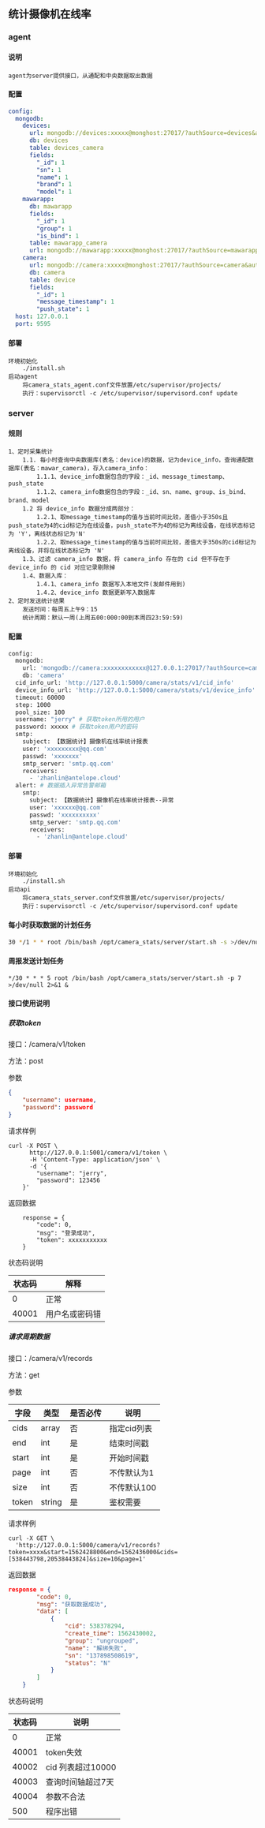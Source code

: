 ## 统计摄像机在线率

### agent

#### 说明

```
agent为server提供接口，从通配和中央数据取出数据
```

#### 配置

```yaml
config:
  mongodb:
    devices:
      url: mongodb://devices:xxxxx@monghost:27017/?authSource=devices&authMechanism=SCRAM-SHA-1
      db: devices
      table: devices_camera
      fields:
        "_id": 1
        "sn": 1
        "name": 1
        "brand": 1
        "model": 1
    mawarapp:
      db: mawarapp
      fields:
        "_id": 1
        "group": 1
        "is_bind": 1
      table: mawarapp_camera
      url: mongodb://mawarapp:xxxxx@monghost:27017/?authSource=mawarapp&authMechanism=SCRAM-SHA-1
    camera:
      url: mongodb://camera:xxxxx@monghost:27017/?authSource=camera&authMechanism=SCRAM-SHA-1
      db: camera
      table: device
      fields:
        "_id": 1
        "message_timestamp": 1
        "push_state": 1
  host: 127.0.0.1
  port: 9595
```



#### 部署

```
环境初始化
	./install.sh
启动agent
	将camera_stats_agent.conf文件放置/etc/supervisor/projects/
	执行：supervisorctl -c /etc/supervisor/supervisord.conf update
```

### server

#### 规则

```
1、定时采集统计
    1.1. 每小时查询中央数据库(表名：device)的数据，记为device_info，查询通配数据库(表名：mawar_camera)，存入camera_info：
        1.1.1、device_info数据包含的字段：_id、message_timestamp、push_state
        1.1.2、camera_info数据包含的字段：_id、sn、name、group、is_bind、brand、model
    1.2 将 device_info 数据分成两部分：
        1.2.1、取message_timestamp的值与当前时间比较，差值小于350s且push_state为4的cid标记为在线设备，push_state不为4的标记为离线设备，在线状态标记为 'Y'，离线状态标记为'N'
        1.2.2、取message_timestamp的值与当前时间比较，差值大于350s的cid标记为离线设备，并将在线状态标记为 'N'
    1.3、过滤 camera_info 数据，将 camera_info 存在的 cid 但不存在于 device_info 的 cid 对应记录剔除掉
    1.4、数据入库：
        1.4.1、camera_info 数据写入本地文件(发邮件用到)
        1.4.2、device_info 数据更新写入数据库
2、定时发送统计结果
    发送时间：每周五上午9：15
    统计周期：默认一周(上周五00:000:00到本周四23:59:59)

```

#### 配置

```bash
config:
  mongodb:
    url: 'mongodb://camera:xxxxxxxxxxxx@127.0.0.1:27017/?authSource=camera&authMechanism=SCRAM-SHA-1'
    db: 'camera'
  cid_info_url: 'http://127.0.0.1:5000/camera/stats/v1/cid_info'
  device_info_url: 'http://127.0.0.1:5000/camera/stats/v1/device_info'
  timeout: 60000
  step: 1000
  pool_size: 100
  username: "jerry" # 获取token所用的用户
  password: xxxxx # 获取token用户的密码
  smtp:
    subject: 【数据统计】摄像机在线率统计报表
    user: 'xxxxxxxxx@qq.com'
    passwd: 'xxxxxxx'
    smtp_server: 'smtp.qq.com'
    receivers:
      - 'zhanlin@antelope.cloud'
  alert: # 数据插入异常告警邮箱
    smtp:
      subject: 【数据统计】摄像机在线率统计报表--异常
      user: 'xxxxxx@qq.com'
      passwd: 'xxxxxxxxxx'
      smtp_server: 'smtp.qq.com'
      receivers:
        - 'zhanlin@antelope.cloud'
```

#### 部署

```
环境初始化
	./install.sh
启动api
	将camera_stats_server.conf文件放置/etc/supervisor/projects/
	执行：supervisorctl -c /etc/supervisor/supervisord.conf update
```

#### 每小时获取数据的计划任务

```bash
30 */1 * * root /bin/bash /opt/camera_stats/server/start.sh -s >/dev/null 2>&1 &
```

#### 周报发送计划任务

```
*/30 * * * 5 root /bin/bash /opt/camera_stats/server/start.sh -p 7 >/dev/null 2>&1 &
```

#### 接口使用说明

##### 获取token

接口：/camera/v1/token

方法：post

参数

```json
{
	"username": username,
	"password": password
}
```
请求样例

```
curl -X POST \
      http://127.0.0.1:5001/camera/v1/token \
      -H 'Content-Type: application/json' \
      -d '{
        "username": "jerry",
        "password": 123456
    }'
```

返回数据

```
	response = {
        "code": 0,
        "msg": "登录成功",
        "token": xxxxxxxxxxx
    }
```

状态码说明

| 状态码 | 解释           |
| ------ | -------------- |
| 0      | 正常           |
| 40001  | 用户名或密码错 |

##### 请求周期数据

接口：/camera/v1/records

方法：get

参数

| 字段  | 类型   | 是否必传 | 说明        |
| ----- | ------ | -------- | ----------- |
| cids  | array  | 否       | 指定cid列表 |
| end   | int    | 是       | 结束时间戳  |
| start | int    | 是       | 开始时间戳  |
| page  | int    | 否       | 不传默认为1 |
| size  | int    | 否       | 不传默认100 |
| token | string | 是       | 鉴权需要    |

请求样例

```
curl -X GET \
  'http://127.0.0.1:5000/camera/v1/records?token=xxxx&start=1562428800&end=1562436000&cids=[538443798,20538443824]&size=10&page=1' 
```

返回数据

```json
response = {
        "code": 0,
        "msg": "获取数据成功",
        "data": [
            {
                "cid": 538378294,
                "create_time": 1562430002,
                "group": "ungrouped",
                "name": "解绑失败",
                "sn": "137898508619",
                "status": "N"
            }
        ]
    }
```

状态码说明

| 状态码 | 说明              |
| ------ | ----------------- |
| 0      | 正常              |
| 40001  | token失效         |
| 40002  | cid 列表超过10000 |
| 40003  | 查询时间轴超过7天 |
| 40004  | 参数不合法        |
| 500    | 程序出错          |

